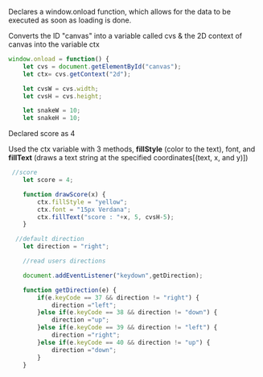 Declares a window.onload function, which allows for the data to be executed as soon as loading is done.

Converts the ID "canvas" into a variable called cvs & the 2D context of canvas into the variable ctx


```JavaScript
window.onload = function() {
    let cvs = document.getElementById("canvas");
    let ctx= cvs.getContext("2d");

    let cvsW = cvs.width;
    let cvsH = cvs.height;

    let snakeW = 10;
    let snakeH = 10;

```

Declared score as 4

Used the ctx variable with 3 methods, **fillStyle** (color to the text), font, and **fillText** (draws a text string at the specified coordinates[(text, x, and y)])

```JavaScript
 //score
    let score = 4;

    function drawScore(x) {
        ctx.fillStyle = "yellow";
        ctx.font = "15px Verdana";
        ctx.fillText("score : "+x, 5, cvsH-5);
    }
```



```JavaScript
  //default direction
    let direction = "right";

    //read users directions

    document.addEventListener("keydown",getDirection);

    function getDirection(e) {
        if(e.keyCode == 37 && direction != "right") {
            direction ="left";
        }else if(e.keyCode == 38 && direction != "down") {
            direction ="up";
        }else if(e.keyCode == 39 && direction != "left") {
            direction ="right";
        }else if(e.keyCode == 40 && direction != "up") {
            direction ="down";
        }
    }
```
